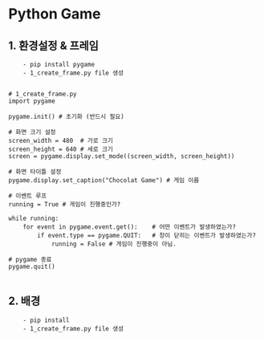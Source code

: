 # Python Game

## 1. 환경설정 & 프레임
```
    - pip install pygame
    - 1_create_frame.py file 생성
```
<pre>
<code>
# 1_create_frame.py
import pygame

pygame.init() # 초기화 (반드시 필요)

# 화면 크기 설정
screen_width = 480  # 가로 크기
screen_height = 640 # 세로 크기
screen = pygame.display.set_mode((screen_width, screen_height))

# 화면 타이틀 설정
pygame.display.set_caption("Chocolat Game") # 게임 이름

# 이벤트 루프
running = True # 게임이 진행중인가?

while running:
    for event in pygame.event.get():    # 어떤 이벤트가 발생하였는가?
        if event.type == pygame.QUIT:   # 창이 닫히는 이벤트가 발생하였는가?
            running = False # 게임이 진행중이 아님.

# pygame 종료
pygame.quit()
</code>
</pre>

## 2. 배경
```
    - pip install 
    - 1_create_frame.py file 생성
```
<pre>
<code>

</code>
</pre>
